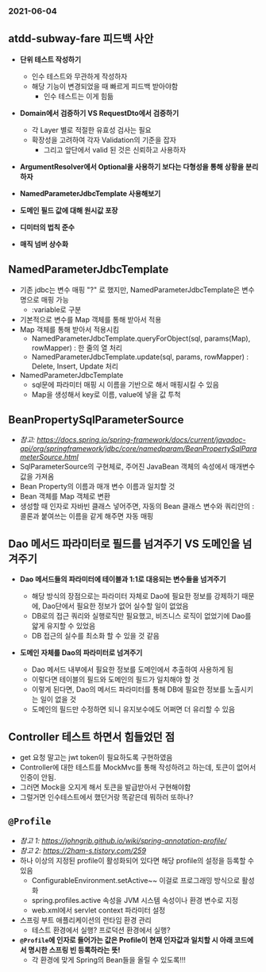 ### 2021-06-04

## atdd-subway-fare 피드백 사안
- **단위 테스트 작성하기**
    - 인수 테스트와 무관하게 작성하자
    - 해당 기능이 변경되었을 때 빠르게 피드백 받아야함
        - 인수 테스트는 이게 힘듦

- **Domain에서 검증하기 VS RequestDto에서 검증하기**
    - 각 Layer 별로 적절한 유효성 검사는 필요
    - 확장성을 고려하여 각자 Validation의 기준을 잡자
        - 그리고 앞단에서 valid 된 것은 신뢰하고 사용하자

- **ArgumentResolver에서 Optional을 사용하기 보다는 다형성을 통해 상황을 분리하자**

- **NamedParameterJdbcTemplate 사용해보기**

- **도메인 필드 값에 대해 원시값 포장**

- **디미터의 법칙 준수**

- **매직 넘버 상수화**

## NamedParameterJdbcTemplate
- 기존 jdbc는 변수 매핑 "?" 로 했지만, NamedParameterJdbcTemplate은 변수명으로 매핑 가능
    - :variable로 구분
- 기본적으로 변수를 Map 객체를 통해 받아서 적용
- Map 객체를 통해 받아서 적용시킴
    - NamedParameterJdbcTemplate.queryForObject(sql, params(Map), rowMapper) : 한 줄의 열 처리
    - NamedParameterJdbcTemplate.update(sql, params, rowMapper) : Delete, Insert, Update 처리
- NamedParameterJdbcTemplate
    - sql문에 파라미터 매핑 시 이름을 기반으로 해서 매핑시킬 수 있음
    - Map을 생성해서 key로 이름, value에 넣을 값 투척

## BeanPropertySqlParameterSource
- *참고: https://docs.spring.io/spring-framework/docs/current/javadoc-api/org/springframework/jdbc/core/namedparam/BeanPropertySqlParameterSource.html*
- SqlParameterSource의 구현체로, 주어진 JavaBean 객체의 속성에서 매개변수 값을 가져옴
- Bean Property의 이름과 매개 변수 이름과 일치할 것
- Bean 객체를 Map 객체로 변환
- 생성할 때 인자로 자바빈 클래스 넣어주면, 자동의 Bean 클래스 변수와 쿼리안의 : 콜론과 붙여쓰는 이름을 같게 해주면 자동 매핑

## Dao 메서드 파라미터로 필드를 넘겨주기 VS 도메인을 넘겨주기
- **Dao 메서드들의 파라미터에 테이블과 1:1로 대응되는 변수들을 넘겨주기**
    - 해당 방식의 장점으로는 파라미터 자체로 Dao에 필요한 정보를 강제하기 때문에, Dao단에서 필요한 정보가 없어 실수할 일이 없었음  
    - DB로의 접근 쿼리와 실행로직만 필요했고, 비즈니스 로직이 없었기에 Dao를 얇게 유지할 수 있었음 
    - DB 접근의 실수를 최소화 할 수 있을 것 같음

- **도메인 자체를 Dao의 파라미터로 넘겨주기**
    - Dao 메서드 내부에서 필요한 정보를 도메인에서 추출하여 사용하게 됨
    - 이렇다면 테이블의 필드와 도메인의 필드가 일치해야 할 것
    - 이렇게 된다면, Dao의 메서드 파라미터를 통해 DB에 필요한 정보를 노출시키는 일이 없을 것  
    - 도메인의 필드만 수정하면 되니 유지보수에도 어쩌면 더 유리할 수 있음

## Controller 테스트 하면서 힘들었던 점
- get 요청 말고는 jwt token이 필요하도록 구현하였음
- Controller에 대한 테스트를 MockMvc를 통해 작성하려고 하는데, 토큰이 없어서 인증이 안됨. 
- 그러면 Mock을 오지게 해서 토큰을 발급받아서 구현해야함
- 그럴거면 인수테스트에서 했던거랑 똑같은데 뭐하러 또하나?

## `@Profile`
- *참고 1: https://johngrib.github.io/wiki/spring-annotation-profile/*
- *참고 2: https://2ham-s.tistory.com/259*
- 하나 이상의 지정된 profile이 활성화되어 있다면 해당 profile의 설정을 등록할 수 있음
    - ConfigurableEnvironment.setActive~~ 이걸로 프로그래밍 방식으로 활성화
    - spring.profiles.active 속성을 JVM 시스템 속성이나 환경 변수로 지정
    - web.xml에서 servlet context 파라미터 설정
- 스프링 부트 애플리케이션의 런타임 환경 관리
    - 테스트 환경에서 실행? 프로덕션 환경에서 실행?
- **`@Profile`에 인자로 들어가는 값은 Profile이 현재 인자값과 일치할 시 아래 코드에서 명시한 스프링 빈 등록하라는 뜻!**    
    - 각 환경에 맞게 Spring의 Bean들을 올릴 수 있도록!!!
